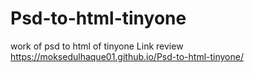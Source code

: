 # Psd-to-html-tinyone
work of psd to html of tinyone
Link review
https://moksedulhaque01.github.io/Psd-to-html-tinyone/
